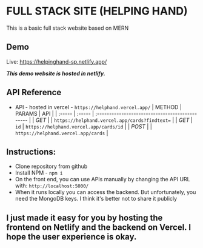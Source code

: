 
# FULL STACK SITE (HELPING HAND)

This is a basic full stack website based on MERN

## Demo
Live: https://helpinghand-sp.netlify.app/ 

***This demo website is hosted in netlify.***
## API Reference

- API - hosted in vercel - `https://helphand.vercel.app/`
| METHOD | PARAMS | API                                             |
| :----- | :----- | :---------------------------------------------- |
| *GET*  |        | `https://helphand.vercel.app/cards?findtext=`   |
| *GET*  |  `id`  | `https://helphand.vercel.app/cards/id`          |
| *POST*  |       | `https://helphand.vercel.app/cards`             |

## Instructions:

- Clone repository from github 
- Install NPM - `npm i`
- On the front end, you can use APIs manually by changing the API URL with: `http://localhost:5000/`
- When it runs locally you can access the backend. But unfortunately, you need the MongoDB keys. I think it's better not to share it publicly

## I just made it easy for you by hosting the frontend on Netlify and the backend on Vercel. I hope the user experience is okay.